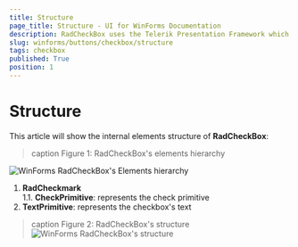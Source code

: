 ```yaml
---
title: Structure
page_title: Structure - UI for WinForms Documentation
description: RadCheckBox uses the Telerik Presentation Framework which enables rich experiences like advanced styling.
slug: winforms/buttons/checkbox/structure
tags: checkbox
published: True
position: 1
---
```


# Structure

This article will show the internal elements structure of __RadCheckBox__:

>caption Figure 1: RadCheckBox's elements hierarchy

![WinForms RadCheckBox's Elements hierarchy](images/buttons-checkbox-structure001.png)

1. __RadCheckmark__ <br>
	1\.1\. __CheckPrimitive__: represents the check primitive 
2. __TextPrimitive__: represents the checkbox's text

>caption Figure 2: RadCheckBox's structure
![WinForms RadCheckBox's structure](images/buttons-checkbox-structure002.png)
        
